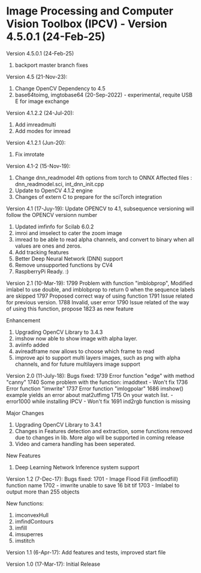 # Image Processing and Computer Vision Toolbox (IPCV) - Version 4.5.0.1 (24-Feb-25)

Version 4.5.0.1 (24-Feb-25)
1. backport master branch fixes

Version 4.5 (21-Nov-23):
1. Change OpenCV Dependency to 4.5
2. base64toimg, imgtobase64 (20-Sep-2022) - experimental, requite USB E for image exchange

Version 4.1.2.2 (24-Jul-20):
1. Add imreadmulti
2. Add modes for imread

Version 4.1.2.1 (Jun-20):
1. Fix imrotate

Version 4.1-2 (15-Nov-19):
1. Change dnn_readmodel 4th options from torch to ONNX
Affected files : dnn_readmodel.sci, int_dnn_init.cpp
2. Update to OpenCV 4.1.2 engine
3. Changes of extern C to prepare for the sciTorch integration

Version 4.1 (17-Juy-19):
Update OPENCV to 4.1, subsequence versioning will follow the OPENCV versionn number
1. Updated imfinfo for Scilab 6.0.2
2. imroi and imselect to cater the zoom image
3. imread to be able to read alpha channels, and convert to binary when all values are ones and zeros.
4. Add tracking features
5. Better Deep Neural Network (DNN) support
6. Remove unsupported functions by CV4
7. RaspberryPi Ready. :)

Version 2.1 (10-Mar-19):
1799	Problem with function "imblobprop", Modified imlabel to use double, and imblobprop to return 0 when the sequence labels are skipped
1797	Proposed correct way of using function
1791	Issue related for previous version. 
1788	Invalid, user error
1790	Issue related of the way of using this function, propose 1823 as new feature

Enhancement
1. Upgrading OpenCV Library to 3.4.3
2. imshow now able to show image with alpha layer.
3. aviinfo added
4. avireadframe now allows to choose which frame to read
5. improve api to support multi layers images, such as png with alpha channels, and for future multilayers image support


Version 2.0 (11-July-18): 
Bugs fixed:
1739	Error function "edge" with method "canny"
1740	Some problem with the function: imaddtext - Won't fix
1736	Error function "imwrite"
1737	Error function "imlogpolar"
1686	imshow() example yields an error about mat2utfimg
1715	On your watch list. -error1000 while installing IPCV - Won't fix
1691	ind2rgb function is missing

Major Changes
1. Upgrading OpenCV Library to 3.4.1
2. Changes in Features detection and extraction, some functions removed due to changes in lib. More algo will be supported in coming release
3. Video and camera handling has been seperated.

New Features
1. Deep Learning Network Inference system support 

Version 1.2 (7-Dec-17): 
Bugs fixed:
1701 - Image Flood Fill (imfloodfill) function name
1702 - imwrite unable to save 16 bit tif
1703 - Imlabel to output more than 255 objects

New functions:
1. imconvexHull
2. imfindContours
3. imfill
4. imsuperres
5. imstitch

Version 1.1 (6-Apr-17): Add features and tests, improved start file

Version 1.0 (17-Mar-17): Initial Release 
